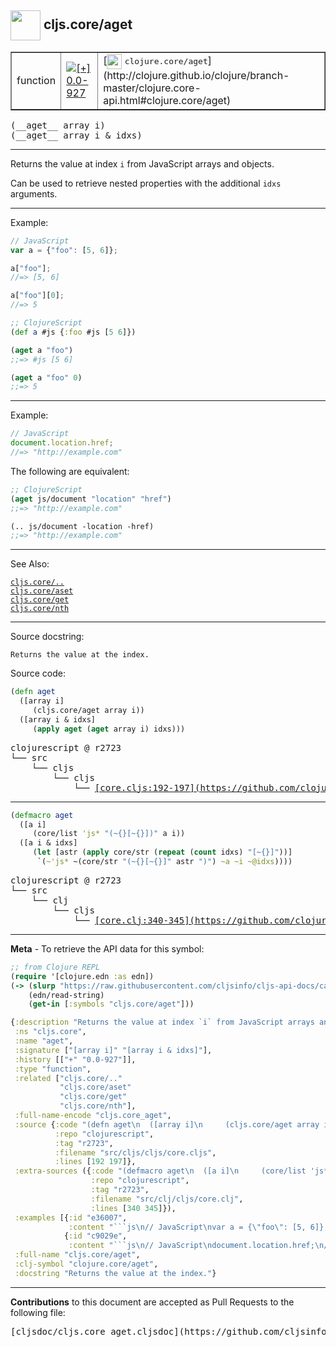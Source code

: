 ## <img width="48px" valign="middle" src="http://i.imgur.com/Hi20huC.png"> cljs.core/aget

 <table border="1">
<tr>

<td>function</td>
<td><a href="https://github.com/cljsinfo/cljs-api-docs/tree/0.0-927"><img valign="middle" alt="[+] 0.0-927" src="https://img.shields.io/badge/+-0.0--927-lightgrey.svg"></a> </td>
<td>
[<img height="24px" valign="middle" src="http://i.imgur.com/1GjPKvB.png"> <samp>clojure.core/aget</samp>](http://clojure.github.io/clojure/branch-master/clojure.core-api.html#clojure.core/aget)
</td>
</tr>
</table>

 <samp>
(__aget__ array i)<br>
</samp>
 <samp>
(__aget__ array i & idxs)<br>
</samp>

---

Returns the value at index `i` from JavaScript arrays and objects.

Can be used to retrieve nested properties with the additional `idxs` arguments.

---

Example:

```js
// JavaScript
var a = {"foo": [5, 6]};

a["foo"];
//=> [5, 6]

a["foo"][0];
//=> 5
```

```clj
;; ClojureScript
(def a #js {:foo #js [5 6]})

(aget a "foo")
;;=> #js [5 6]

(aget a "foo" 0)
;;=> 5
```

---
Example:

```js
// JavaScript
document.location.href;
//=> "http://example.com"
```

The following are equivalent:

```clj
;; ClojureScript
(aget js/document "location" "href")
;;=> "http://example.com"

(.. js/document -location -href)
;;=> "http://example.com"
```

---

See Also:

[`cljs.core/..`](cljs.core_DOTDOT.md)<br>
[`cljs.core/aset`](cljs.core_aset.md)<br>
[`cljs.core/get`](cljs.core_get.md)<br>
[`cljs.core/nth`](cljs.core_nth.md)<br>

---

Source docstring:

```
Returns the value at the index.
```

Source code:

```clj
(defn aget
  ([array i]
     (cljs.core/aget array i))
  ([array i & idxs]
     (apply aget (aget array i) idxs)))
```

 <pre>
clojurescript @ r2723
└── src
    └── cljs
        └── cljs
            └── <ins>[core.cljs:192-197](https://github.com/clojure/clojurescript/blob/r2723/src/cljs/cljs/core.cljs#L192-L197)</ins>
</pre>


---

```clj
(defmacro aget
  ([a i]
     (core/list 'js* "(~{}[~{}])" a i))
  ([a i & idxs]
     (let [astr (apply core/str (repeat (count idxs) "[~{}]"))]
      `(~'js* ~(core/str "(~{}[~{}]" astr ")") ~a ~i ~@idxs))))
```

 <pre>
clojurescript @ r2723
└── src
    └── clj
        └── cljs
            └── <ins>[core.clj:340-345](https://github.com/clojure/clojurescript/blob/r2723/src/clj/cljs/core.clj#L340-L345)</ins>
</pre>

---

__Meta__ - To retrieve the API data for this symbol:

```clj
;; from Clojure REPL
(require '[clojure.edn :as edn])
(-> (slurp "https://raw.githubusercontent.com/cljsinfo/cljs-api-docs/catalog/cljs-api.edn")
    (edn/read-string)
    (get-in [:symbols "cljs.core/aget"]))
```

```clj
{:description "Returns the value at index `i` from JavaScript arrays and objects.\n\nCan be used to retrieve nested properties with the additional `idxs` arguments.",
 :ns "cljs.core",
 :name "aget",
 :signature ["[array i]" "[array i & idxs]"],
 :history [["+" "0.0-927"]],
 :type "function",
 :related ["cljs.core/.."
           "cljs.core/aset"
           "cljs.core/get"
           "cljs.core/nth"],
 :full-name-encode "cljs.core_aget",
 :source {:code "(defn aget\n  ([array i]\n     (cljs.core/aget array i))\n  ([array i & idxs]\n     (apply aget (aget array i) idxs)))",
          :repo "clojurescript",
          :tag "r2723",
          :filename "src/cljs/cljs/core.cljs",
          :lines [192 197]},
 :extra-sources ({:code "(defmacro aget\n  ([a i]\n     (core/list 'js* \"(~{}[~{}])\" a i))\n  ([a i & idxs]\n     (let [astr (apply core/str (repeat (count idxs) \"[~{}]\"))]\n      `(~'js* ~(core/str \"(~{}[~{}]\" astr \")\") ~a ~i ~@idxs))))",
                  :repo "clojurescript",
                  :tag "r2723",
                  :filename "src/clj/cljs/core.clj",
                  :lines [340 345]}),
 :examples [{:id "e36007",
             :content "```js\n// JavaScript\nvar a = {\"foo\": [5, 6]};\n\na[\"foo\"];\n//=> [5, 6]\n\na[\"foo\"][0];\n//=> 5\n```\n\n```clj\n;; ClojureScript\n(def a #js {:foo #js [5 6]})\n\n(aget a \"foo\")\n;;=> #js [5 6]\n\n(aget a \"foo\" 0)\n;;=> 5\n```"}
            {:id "c9029e",
             :content "```js\n// JavaScript\ndocument.location.href;\n//=> \"http://example.com\"\n```\n\nThe following are equivalent:\n\n```clj\n;; ClojureScript\n(aget js/document \"location\" \"href\")\n;;=> \"http://example.com\"\n\n(.. js/document -location -href)\n;;=> \"http://example.com\"\n```"}],
 :full-name "cljs.core/aget",
 :clj-symbol "clojure.core/aget",
 :docstring "Returns the value at the index."}

```

---

__Contributions__ to this document are accepted as Pull Requests to the following file:

 <pre>
[cljsdoc/cljs.core_aget.cljsdoc](https://github.com/cljsinfo/cljs-api-docs/blob/master/cljsdoc/cljs.core_aget.cljsdoc)
</pre>

